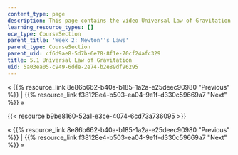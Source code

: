 ```yaml
---
content_type: page
description: This page contains the video Universal Law of Gravitation.
learning_resource_types: []
ocw_type: CourseSection
parent_title: 'Week 2: Newton''s Laws'
parent_type: CourseSection
parent_uid: cf6d9ae8-5d7b-6e78-8f1e-70cf24afc329
title: 5.1 Universal Law of Gravitation
uid: 5a03ea05-c949-6dde-2e74-b2e89df96295
---
```


« {{% resource_link 8e86b662-b40a-b185-1a2a-e25deec90980 "Previous" %}} | {{% resource_link f38128e4-b503-ea04-9e1f-d330c59669a7 "Next" %}} »

{{< resource b9be8160-52a1-e3ce-4074-6cd73a736095 >}}

« {{% resource_link 8e86b662-b40a-b185-1a2a-e25deec90980 "Previous" %}} | {{% resource_link f38128e4-b503-ea04-9e1f-d330c59669a7 "Next" %}} »